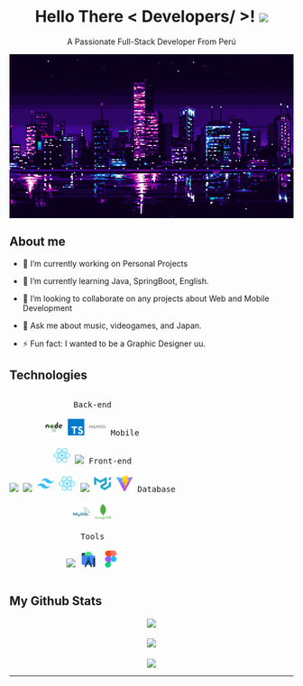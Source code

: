 <h1 align='center'> Hello There < Developers/ >! <img src = "https://raw.githubusercontent.com/MartinHeinz/MartinHeinz/master/wave.gif" width = 30px> </h1>

<p align='center'>A Passionate Full-Stack Developer From Perú<p/>

<p align='center'>
  <img align='center' src="https://github.com/AngelSvX/AngelSvX/blob/main/7her4ja.gif?raw=true"/>
</p>

<h2>About me</h2>

- 🔭 I’m currently working on Personal Projects
  
- 🌱 I’m currently learning Java, SpringBoot, English.
  
- 👯 I’m looking to collaborate on any projects about Web and Mobile Development
  
- 💬 Ask me about music, videogames, and Japan.
  
- ⚡ Fun fact: I wanted to be a Graphic Designer uu.

<h2>Technologies</h2>

<p style="display: inline-block;" align="center">
  <kbd>
    <kbd>Back-end</kbd>
    <br>
    <br>
    <img width="30px" src="https://raw.githubusercontent.com/devicons/devicon/ca28c779441053191ff11710fe24a9e6c23690d6/icons/nodejs/nodejs-original-wordmark.svg" />
    <img width="30px" src="https://raw.githubusercontent.com/devicons/devicon/ca28c779441053191ff11710fe24a9e6c23690d6/icons/typescript/typescript-plain.svg" />
    <img width="30px" src="https://raw.githubusercontent.com/devicons/devicon/ca28c779441053191ff11710fe24a9e6c23690d6/icons/express/express-original-wordmark.svg" />
  </kbd>
   <kbd>
    <kbd>Mobile</kbd>
    <br>
    <br>
    <img width="30px" src="https://raw.githubusercontent.com/devicons/devicon/ca28c779441053191ff11710fe24a9e6c23690d6/icons/react/react-original.svg" />
    <img width="30px" src="https://cdn.jsdelivr.net/gh/devicons/devicon/icons/flutter/flutter-plain.svg" />
  </kbd>
  <kbd>
    <kbd>Front-end</kbd>
    <br>
    <br>
    <img width="30px" src="https://cdn.jsdelivr.net/gh/devicons/devicon/icons/html5/html5-original.svg" /> 
    <img width="30px" src="https://cdn.jsdelivr.net/gh/devicons/devicon/icons/css3/css3-plain.svg" /> 
    <img width="30px" src="https://raw.githubusercontent.com/devicons/devicon/ca28c779441053191ff11710fe24a9e6c23690d6/icons/tailwindcss/tailwindcss-original.svg" />
    <img width="30px" src="https://raw.githubusercontent.com/devicons/devicon/ca28c779441053191ff11710fe24a9e6c23690d6/icons/react/react-original.svg" />
    <img width="30px" src="https://cdn.jsdelivr.net/gh/devicons/devicon/icons/javascript/javascript-original.svg" />
    <img width="30px" src="https://raw.githubusercontent.com/devicons/devicon/ca28c779441053191ff11710fe24a9e6c23690d6/icons/materialui/materialui-plain.svg"/>
        <img width="30px" src="https://raw.githubusercontent.com/devicons/devicon/ca28c779441053191ff11710fe24a9e6c23690d6/icons/vitejs/vitejs-original.svg
        "/>
  </kbd>
  <kbd>
    <kbd>Database</kbd>
    <br>
    <br>
    <img width="30px" src="https://raw.githubusercontent.com/devicons/devicon/ca28c779441053191ff11710fe24a9e6c23690d6/icons/mysql/mysql-plain-wordmark.svg" />
    <img width="30px" src="https://raw.githubusercontent.com/devicons/devicon/ca28c779441053191ff11710fe24a9e6c23690d6/icons/mongodb/mongodb-plain-wordmark.svg" />
  </kbd>
  <br>
  <br>
  <kbd>
    <kbd>Tools</kbd>
    <br>
    <br>
    <img width="30px" src="https://cdn.jsdelivr.net/gh/devicons/devicon/icons/vscode/vscode-original.svg" />
    <img width="30px" src="https://raw.githubusercontent.com/devicons/devicon/ca28c779441053191ff11710fe24a9e6c23690d6/icons/androidstudio/androidstudio-original.svg" />
    <img width="30px" src="https://raw.githubusercontent.com/devicons/devicon/ca28c779441053191ff11710fe24a9e6c23690d6/icons/figma/figma-original.svg" />
  </kbd>
</p>

<h2>My Github Stats</h2>

<p align='center'>
<img align="center" src="https://github-readme-stats.vercel.app/api?username=AngelSvX&show_icons=true&theme=holi">
<br/>
<br/>

<img align="center" src="https://github-readme-streak-stats.herokuapp.com/?user=AngelSvX&theme=holi-theme">
<br/>
<br/>

<img align="center" src="https://github-readme-stats.vercel.app/api/top-langs/?username=AngelSvX&theme=holi">
</p>

---
